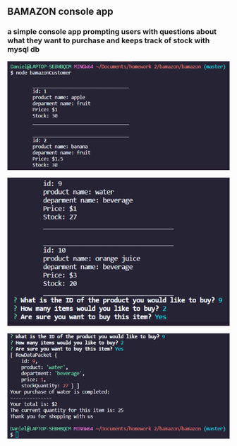 ## BAMAZON console app

### a simple console app prompting users with questions about what they want to purchase and keeps track of stock with mysql db


![node bamazoncustomer](https://github.com/GarciaX33/bamazon/blob/master/images/first.PNG)


![prompt](https://github.com/GarciaX33/bamazon/blob/master/images/second.PNG)


![upon completion](https://github.com/GarciaX33/bamazon/blob/master/images/third.PNG)
